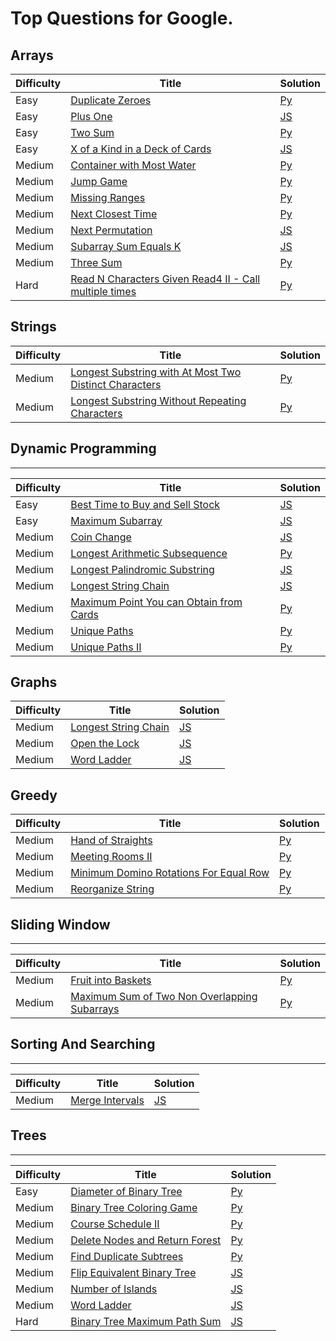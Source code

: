 # Top Questions for Google.

## Arrays
| Difficulty | Title | Solution |
| ---------- | ----- | -------- |
| Easy | [Duplicate Zeroes](https://leetcode.com/problems/duplicate-zeroes/) | [Py](./algorithms/arrays/duplicate-zeroes.py) |
| Easy | [Plus One](https://leetcode.com/problems/plus-one/) | [JS](./algorithms/arrays/plus-one.js) |
| Easy | [Two Sum](https://leetcode.com/problems/two-sum/) | [Py](./algorithms/arrays/two-sum.py) |
| Easy | [X of a Kind in a Deck of Cards](https://leetcode.com/problems/x-of-a-kind-in-a-deck-of-cards/) | [JS](./algorithms/arrays/x-of-a-kind-in-a-deck-of-cards.js) |
| Medium | [Container with Most Water](https://leetcode.com/problems/container-with-most-water/) | [Py](./algorithms/arrays/container-with-most-water.py) |
| Medium | [Jump Game](https://leetcode.com/problems/jump-game/) | [Py](./algorithms/arrays/jump-game.py) |
| Medium | [Missing Ranges](https://leetcode.com/problems/next-permutation/) | [Py](./algorithms/arrays/missing-ranges.py) |
| Medium | [Next Closest Time](https://leetcode.com/problems/next-closest-time/) | [Py](./algorithms/arrays/next-closest-time.py) |
| Medium | [Next Permutation](https://leetcode.com/problems/next-permutation/) | [JS](./algorithms/arrays/next-permutation.js) |
| Medium | [Subarray Sum Equals K](https://leetcode.com/problems/subarray-sum-equals-k/) | [JS](./arrays/subarray-sum-equals-k.js) |
| Medium | [Three Sum](https://leetcode.com/problems/3sum/) | [Py](./algorithms/arrays/3sum.py) |
| Hard | [Read N Characters Given Read4 II - Call multiple times](https://leetcode.com/problems/read-n-characters-given-read4-ii-call-multiple-times/) | [Py](./algorithms/arrays/read-n-characters-given-read4-ii-call-multiple-times.py) |

## Strings

| Difficulty | Title | Solution |
| ---------- | ----- | -------- |
| Medium | [Longest Substring with At Most Two Distinct Characters](https://leetcode.com/problems/longest-substring-with-at-most-two-distinct-characters/) | [Py](./algorithms/strings/longest-substring-with-at-most-two-distinct-characters.py) |
| Medium | [Longest Substring Without Repeating Characters](https://leetcode.com/problems/longest-substring-without-repeating-characters/) | [Py](./algorithms/strings/longest-substring-without-repeating-characters.py) |

## Dynamic Programming
--------

| Difficulty | Title | Solution |
| ---------- | ----- | -------- |
| Easy | [Best Time to Buy and Sell Stock](https://leetcode.com/problems/best-time-to-buy-and-sell-stock/) | [JS](./algorithms/dynamic-programming/best-time-to-buy-and-sell-stock.js) |
| Easy | [Maximum Subarray](https://leetcode.com/problems/maximum-subarray/) | [JS](./algorithms/dynamic-programming/maximum-subarray.js) |
| Medium | [Coin Change](https://leetcode.com/problems/coin-change/) | [JS](./algorithms/dynamic-programming/coin-change.js) |
| Medium | [Longest Arithmetic Subsequence](https://leetcode.com/problems/longest-arithmetic-subsequence/) | [Py](./algorithms/dynamic-programming/longest-arithmetic-subsequence.py) |
| Medium | [Longest Palindromic Substring](https://leetcode.com/problems/longest-palindromic-substring/) | [JS](./algorithms/dynamic-programming/longest-palindromic-substring.js) |
| Medium | [Longest String Chain](https://leetcode.com/problems/longest-string-chain/) | [JS](./algorithms/dynamic-programming/longest-string-chain.js) |
| Medium | [Maximum Point You can Obtain from Cards](https://leetcode.com/problems/maximum-points-you-can-obtain-from-cards/) | [Py](./algorithms/dynamic-programming/maximum-points-you-can-obtain-from-cards.py) |
| Medium | [Unique Paths](https://leetcode.com/problems/unique-paths/) | [Py](./algorithms/dynamic-programming/unique-paths.py) |
| Medium | [Unique Paths II](https://leetcode.com/problems/unique-paths-ii/) | [Py](./algorithms/dynamic-programming/unique-paths-ii.py) |

## Graphs
| Difficulty | Title | Solution |
| ---------- | ----- | -------- |
| Medium | [Longest String Chain](https://leetcode.com/problems/longest-string-chain/) | [JS](./algorithms/graphs/longest-string-chain.js) |
| Medium | [Open the Lock](https://leetcode.com/problems/open-the-lock/) | [JS](./algorithms/graphs/open-the-lock.js) |
| Medium | [Word Ladder](https://leetcode.com/problems/word-ladder/) | [JS](./algorithms/graphs/word-ladder.js) |

## Greedy
| Difficulty | Title | Solution |
| ---------- | ----- | -------- |
| Medium | [Hand of Straights](https://leetcode.com/problems/hand-of-straights/) | [Py](./algorithms/greedy/hand-of-straights.py) |
| Medium | [Meeting Rooms II](https://leetcode.com/problems/meeting-rooms-ii/) | [Py](./algorithms/greedy/meeting-rooms-ii.py) |
| Medium | [Minimum Domino Rotations For Equal Row](https://leetcode.com/problems/minimum-domino-rotations-for-equal-row/) | [Py](./algorithms/greedy/minimum-domino-rotations-for-equal-row.py) |
| Medium | [Reorganize String](https://leetcode.com/problems/reorganize-string/) | [Py](./algorithms/greedy/reorganize-string.py) |

## Sliding Window
--------

| Difficulty | Title | Solution |
| ---------- | ----- | -------- |
| Medium | [Fruit into Baskets](https://leetcode.com/problems/fruit-into-baskets/) | [Py](./algorithms/sliding-window/fruit-into-baskets.py) |
| Medium | [Maximum Sum of Two Non Overlapping Subarrays](https://leetcode.com/problems/maximum-sum-of-two-non-overlapping-subarrays/) | [Py](./algorithms/sliding-window/maximum-sum-of-two-non-overlapping-subarrays.py) |

## Sorting And Searching
--------

| Difficulty | Title | Solution |
| ---------- | ----- | -------- |
| Medium | [Merge Intervals](https://leetcode.com/problems/merge-intervals/) | [JS](./algorithms/sorting-and-searching/merge-intervals.js) |


## Trees
--------

| Difficulty | Title | Solution |
| ---------- | ----- | -------- |
| Easy | [Diameter of Binary Tree](https://leetcode.com/problems/diameter-of-binary-tree/) | [Py](./algorithms/trees/diameter-of-binary-tree.py) |
| Medium | [Binary Tree Coloring Game](https://leetcode.com/problems/binary-tree-coloring-game/) | [Py](./algorithms/trees/binary-tree-coloring-game.py) |
| Medium | [Course Schedule II](https://leetcode.com/problems/course-schedule-ii/) | [Py](./algorithms/trees/course-schedule-ii.py) |
| Medium | [Delete Nodes and Return Forest](https://leetcode.com/problems/delete-nodes-and-return-forest/) | [Py](./algorithms/trees/delete-nodes-and-return-forest.py) |
| Medium | [Find Duplicate Subtrees](https://leetcode.com/problems/find-duplicate-subtrees/) | [Py](./algorithms/trees/find-duplicate-subtrees.py) |
| Medium | [Flip Equivalent Binary Tree](https://leetcode.com/problems/flip-equivalent-binary-trees/) | [JS](./algorithms/trees/flip-equivalent-binary-trees.js) |
| Medium | [Number of Islands](https://leetcode.com/problems/number-of-islands/) | [JS](./algorithms/trees/number-of-islands.js) |
| Medium | [Word Ladder](https://leetcode.com/problems/word-ladder/) | [JS](./algorithms/trees/word-ladder.js) |
| Hard | [Binary Tree Maximum Path Sum](https://leetcode.com/problems/binary-tree-maximum-path-sum/) | [JS](./algorithms/trees/binary-tree-maximum-path-sum.js) |
